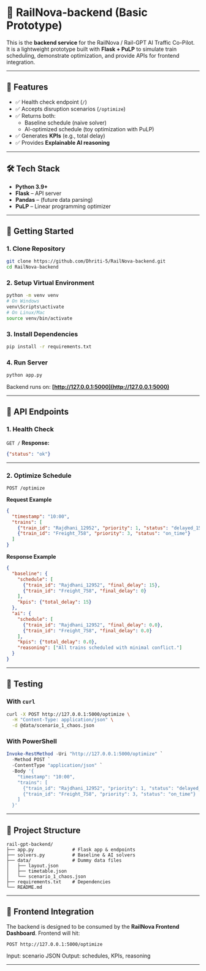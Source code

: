 # 🚆 RailNova-backend  (Basic Prototype)

This is the **backend service** for the RailNova / Rail-GPT AI Traffic Co-Pilot.  
It is a lightweight prototype built with **Flask + PuLP** to simulate train scheduling, demonstrate optimization, and provide APIs for frontend integration.

---

## 📌 Features
- ✅ Health check endpoint (`/`)  
- ✅ Accepts disruption scenarios (`/optimize`)  
- ✅ Returns both:
  - Baseline schedule (naive solver)  
  - AI-optimized schedule (toy optimization with PuLP)  
- ✅ Generates **KPIs** (e.g., total delay)  
- ✅ Provides **Explainable AI reasoning**  

---

## 🛠️ Tech Stack
- **Python 3.9+**  
- **Flask** – API server  
- **Pandas** – (future data parsing)  
- **PuLP** – Linear programming optimizer  

---

## 🚀 Getting Started

### 1. Clone Repository
```bash
git clone https://github.com/Dhriti-5/RailNova-backend.git
cd RailNova-backend
````

### 2. Setup Virtual Environment

```bash
python -m venv venv
# On Windows
venv\Scripts\activate
# On Linux/Mac
source venv/bin/activate
```

### 3. Install Dependencies

```bash
pip install -r requirements.txt
```

### 4. Run Server

```bash
python app.py
```

Backend runs on: **[http://127.0.0.1:5000](http://127.0.0.1:5000)**

---

## 📡 API Endpoints

### 1. Health Check

`GET /`
**Response:**

```json
{"status": "ok"}
```

---

### 2. Optimize Schedule

`POST /optimize`

**Request Example**

```json
{
  "timestamp": "10:00",
  "trains": [
    {"train_id": "Rajdhani_12952", "priority": 1, "status": "delayed_15_mins"},
    {"train_id": "Freight_758", "priority": 3, "status": "on_time"}
  ]
}
```

**Response Example**

```json
{
  "baseline": {
    "schedule": [
      {"train_id": "Rajdhani_12952", "final_delay": 15},
      {"train_id": "Freight_758", "final_delay": 0}
    ],
    "kpis": {"total_delay": 15}
  },
  "ai": {
    "schedule": [
      {"train_id": "Rajdhani_12952", "final_delay": 0.0},
      {"train_id": "Freight_758", "final_delay": 0.0}
    ],
    "kpis": {"total_delay": 0.0},
    "reasoning": ["All trains scheduled with minimal conflict."]
  }
}
```

---

## 🧪 Testing

### With `curl`

```bash
curl -X POST http://127.0.0.1:5000/optimize \
  -H "Content-Type: application/json" \
  -d @data/scenario_1_chaos.json
```

### With PowerShell

```powershell
Invoke-RestMethod -Uri "http://127.0.0.1:5000/optimize" `
  -Method POST `
  -ContentType "application/json" `
  -Body '{
    "timestamp": "10:00",
    "trains": [
      {"train_id": "Rajdhani_12952", "priority": 1, "status": "delayed_15_mins"},
      {"train_id": "Freight_758", "priority": 3, "status": "on_time"}
    ]
  }'
```

---

## 📂 Project Structure

```
rail-gpt-backend/
├── app.py              # Flask app & endpoints
├── solvers.py          # Baseline & AI solvers
├── data/               # Dummy data files
│   ├── layout.json
│   ├── timetable.json
│   └── scenario_1_chaos.json
├── requirements.txt    # Dependencies
└── README.md
```

---

## 🔗 Frontend Integration

The backend is designed to be consumed by the **RailNova Frontend Dashboard**.
Frontend will hit:

```
POST http://127.0.0.1:5000/optimize
```

Input: scenario JSON
Output: schedules, KPIs, reasoning

---

